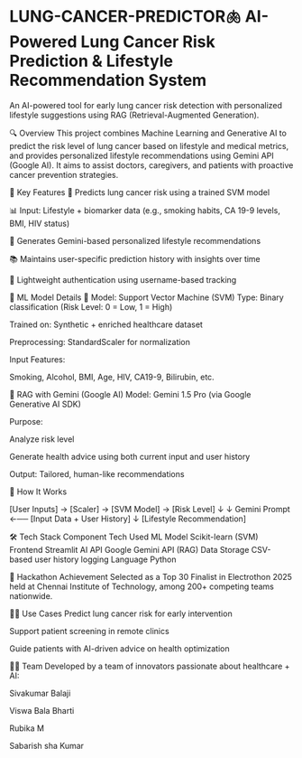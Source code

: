 # LUNG-CANCER-PREDICTOR🫁 AI-Powered Lung Cancer Risk Prediction & Lifestyle Recommendation System 

An AI-powered tool for early lung cancer risk detection with personalized lifestyle suggestions using RAG (Retrieval-Augmented Generation).

🔍 Overview This project combines Machine Learning and Generative AI to predict the risk level of lung cancer based on lifestyle and medical metrics, and provides personalized lifestyle recommendations using Gemini API (Google AI). It aims to assist doctors, caregivers, and patients with proactive cancer prevention strategies.

🎯 Key Features 🧠 Predicts lung cancer risk using a trained SVM model

📊 Input: Lifestyle + biomarker data (e.g., smoking habits, CA 19-9 levels, BMI, HIV status)

💬 Generates Gemini-based personalized lifestyle recommendations

📚 Maintains user-specific prediction history with insights over time

🔐 Lightweight authentication using username-based tracking

🔬 ML Model Details 📌 Model: Support Vector Machine (SVM) Type: Binary classification (Risk Level: 0 = Low, 1 = High)

Trained on: Synthetic + enriched healthcare dataset

Preprocessing: StandardScaler for normalization

Input Features:

Smoking, Alcohol, BMI, Age, HIV, CA19-9, Bilirubin, etc.

🤖 RAG with Gemini (Google AI) Model: Gemini 1.5 Pro (via Google Generative AI SDK)

Purpose:

Analyze risk level

Generate health advice using both current input and user history

Output: Tailored, human-like recommendations

🧪 How It Works

[User Inputs] → [Scaler] → [SVM Model] → [Risk Level] ↓ ↓ Gemini Prompt ←── [Input Data + User History] ↓ [Lifestyle Recommendation]

🛠 Tech Stack Component Tech Used ML Model Scikit-learn (SVM) Frontend Streamlit AI API Google Gemini API (RAG) Data Storage CSV-based user history logging Language Python

🏅 Hackathon Achievement Selected as a Top 30 Finalist in Electrothon 2025 held at Chennai Institute of Technology, among 200+ competing teams nationwide.

👨‍⚕️ Use Cases Predict lung cancer risk for early intervention

Support patient screening in remote clinics

Guide patients with AI-driven advice on health optimization

👨‍💻 Team Developed by a team of innovators passionate about healthcare + AI:

Sivakumar Balaji

Viswa Bala Bharti

Rubika M

Sabarish sha Kumar
